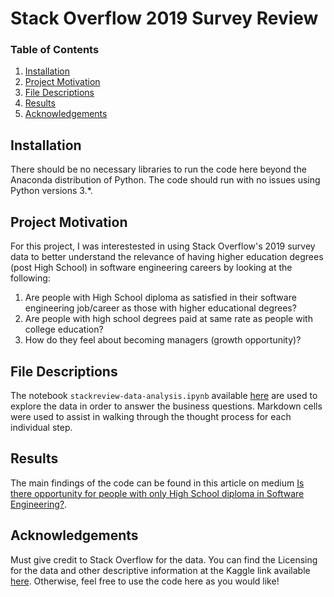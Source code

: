 # Stack Overflow 2019 Survey Review

### Table of Contents

1. [Installation](#installation)
2. [Project Motivation](#motivation)
3. [File Descriptions](#files)
4. [Results](#results)
5. [Acknowledgements](#licensing)

## Installation <a name="installation"></a>

There should be no necessary libraries to run the code here beyond the Anaconda distribution of Python.  The code should run with no issues using Python versions 3.*.

## Project Motivation<a name="motivation"></a>

For this project, I was interestested in using Stack Overflow's 2019 survey data to better understand the relevance of having higher education degrees (post High School) in software engineering careers by looking at the following: 

1. Are people with High School diploma as satisfied in their software engineering job/career as those with higher educational degrees?
2. Are people with high school degrees paid at same rate as people with college education?
3. How do they feel about becoming managers (growth opportunity)?

## File Descriptions <a name="files"></a>

The notebook `stackreview-data-analysis.ipynb` available [here](https://github.com/emichris/StackOverflow2019-Survey-Review/blob/master/stackreview-data-analysis.ipynb) are used to explore the data in order to answer the business questions.  Markdown cells were used to assist in walking through the thought process for each individual step.   

## Results<a name="results"></a>

The main findings of the code can be found in this article on medium [Is there opportunity for people with only High School diploma in Software Engineering?](https://medium.com/@christian.emiyah/is-there-opportunity-for-people-with-only-high-school-diploma-in-software-engineering-e3224bcdceed).

## Acknowledgements<a name="licensing"></a>

Must give credit to Stack Overflow for the data.  You can find the Licensing for the data and other descriptive information at the Kaggle link available [here](https://insights.stackoverflow.com/survey).  Otherwise, feel free to use the code here as you would like! 
